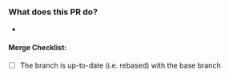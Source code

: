 ### What does this PR do?

- 

#### Merge Checklist:

- [ ] The branch is up-to-date (i.e. rebased) with the base branch
